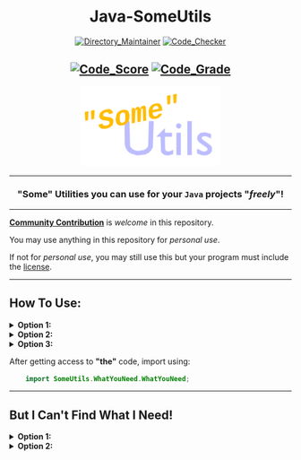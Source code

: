 <div align="center">

# Java-SomeUtils

[![Directory_Maintainer](https://badgen.net/runkit/jumperbot/directory-maintainer-badge/6.0.0?icon=deepscan&labelColor=green)](https://github.com/JumperBot/Java-SomeUtils/actions/workflows/main.yml)
[![Code_Checker](https://badgen.net/runkit/jumperbot/code-checker-badge/2.0.0?icon=awesome&labelColor=00BB00)](https://github.com/JumperBot/Java-SomeUtils/actions/workflows/code_checker.yml)

[![Code_Score](https://api.codiga.io/project/34026/score/svg)](https://app.codiga.io/hub/project/34026/Java-SomeUtils)
[![Code_Grade](https://api.codiga.io/project/34026/status/svg)](https://app.codiga.io/hub/project/34026/Java-SomeUtils)
---

<img src="./Logo.apng" width="50%" alt="Whoops! You're device/website doesn't support .apng file formats!"></img>

---

### **"Some" Utilities you can use for your `Java` projects "*freely*"!**

</div>

---

[**Community Contribution**](./CONTRIBUTING.md) is *welcome* in this repository.

You may use anything in this repository for *personal use*.

If not for *personal use*, you may still use this but your program must include the <a href="./LICENSE">license</a>.

---

## **How To Use:**
<details>
<summary><b>Option 1:</b></summary>

```bash
  git clone https://github.com/JumperBot/SomeUtils.git
  cp "$HOME/SomeUtils/LICENSE" "/Your/Project/Before/src/SomeUtils/"
  cp "$HOME/SomeUtils/build/SomeUtils/NeededUtility/NeededUtility*.class" "/Your/Project/Before/src/SomeUtils/NeededUtility/"
```

</details>
<details>
<summary><b>Option 2:</b></summary>

 - Go to: https://github.com/JumperBot/SomeUtils .
 - Click the "Code" drop-down button.
 - Click on the "Download ZIP button".
 - Get what you want and what you need (including the license).

</details>
<details>
<summary><b>Option 3:</b></summary>

  - Do what you want just to get access to this.

</details>

After getting access to **"the"** code, import using:

```Java
    import SomeUtils.WhatYouNeed.WhatYouNeed;
```

---

## But I Can't Find What I Need!

<details>
<summary><b>Option 1:</b></summary>

  - Be disappointed.
  - Leave the website.
  - Be selfish.
  - Write the code.
  - Keep it for yourself.
  - Go back to **"work"**.

</details>
<details>
<summary><b>Option 2:</b></summary>

  - Be a *"good"* community member.
  - Clone or Fork the repository.
  - Write the code.
  - Initiate a Pull Request.
  - Feel good about it.
  - I'll scratch my head and **coughs** format the code.
  - Go back to *"work"*.
</details>
